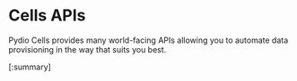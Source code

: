 # Cells APIs

Pydio Cells provides many world-facing APIs allowing you to automate data provisioning in the way that suits you best. 

[:summary]